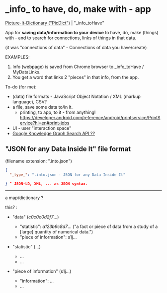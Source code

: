 # \_info_ to have, do, make with - app
[Picture-It-Dictionary ("PicDict")](Picture-It-Dictionary.md) \| "\_info_toHave"

App for **saving data/information to your device** to have, do, make (things)  
with - and to search for connections, links of things in that data.

(it was "connections of data" - Connections of data you have/create)

EXAMPLES:
1. Info (webpage) is saved from Chrome browser to _info_toHave / MyDataLinks.
2. You get a word that links 2 "pieces" in that info, from the app.

To-do (for me):
 - (data) file formats - JavaScript Object Notation / XML (markup language), CSV?
 - a file, save some data to/in it.
   - printing, to app, to it - from anything!
   https://developer.android.com/reference/android/printservice/PrintService?hl=en#print-jobs
 - UI - user "interaction space"
 - [Google Knowledge Graph Search API ??](https://developers.google.com/knowledge-graph)

## "JSON for any Data Inside It" file format
(filename extension: ".into.json")

```json
{
  "_type_": ".into.json - JSON for any Data Inside It"

} ^ JSON-LD, XML, ... as JSON syntax. 
```

***

a map/dictionary ?

this? :
- "data" (*c0c0c0d2f7*...)
   - "statistic": *a123b9c8d7*... ("a fact or piece of data from a study of a \[large] quantity of numerical data.")
   - "piece of information": s1j...

 - "statistic" (...)
   - ...
   - ...

 - "piece of information" (s1j...)
   - "information": ...
   - ...
